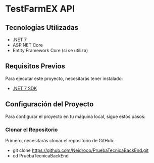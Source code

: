 # TestFarmEX API
## Tecnologías Utilizadas

- .NET 7
- ASP.NET Core
- Entity Framework Core (si se utiliza)

## Requisitos Previos

Para ejecutar este proyecto, necesitarás tener instalado:
- [.NET 7 SDK](https://dotnet.microsoft.com/download/dotnet/7.0)

## Configuración del Proyecto

Para configurar el proyecto en tu máquina local, sigue estos pasos:

### Clonar el Repositorio

Primero, necesitarás clonar el repositorio de GitHub:

- git clone https://github.com/Neidrooo/PruebaTecnicaBackEnd.git
- cd PruebaTecnicaBackEnd
